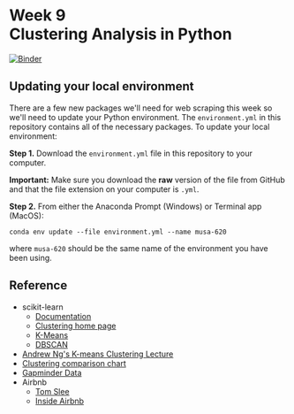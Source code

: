 # Week 9<br>Clustering Analysis in Python

[![Binder](https://mybinder.org/badge_logo.svg)](https://mybinder.org/v2/gh/MUSA-620-Spring-2019/week-9/master?filepath=lecture-9.ipynb)

## Updating your local environment

There are a few new packages we'll need for web scraping this week so we'll need
to update your Python environment. The `environment.yml` in this repository
contains all of the necessary packages. To update your local environment:

**Step 1.** Download the `environment.yml` file in this repository to your computer.

**Important:** Make sure you download the **raw** version of the file from GitHub and that the file extension on your computer is `.yml`.

**Step 2.** From either the Anaconda Prompt (Windows) or Terminal app (MacOS):

```
conda env update --file environment.yml --name musa-620
```

where `musa-620` should be the same name of the environment you have been using.

## Reference

- scikit-learn
  - [Documentation](https://scikit-learn.org/stable/)
  - [Clustering home page](https://scikit-learn.org/stable/modules/clustering.html#clustering)
  - [K-Means](https://scikit-learn.org/stable/modules/clustering.html#k-means)
  - [DBSCAN](https://scikit-learn.org/stable/modules/clustering.html#dbscan)
- [Andrew Ng's K-means Clustering Lecture](https://www.youtube.com/watch?v=hDmNF9JG3lo&feature=youtu.be)
- [Clustering comparison chart](https://scikit-learn.org/stable/modules/clustering.html#overview-of-clustering-methods)
- [Gapminder Data](https://www.gapminder.org/data/)
- Airbnb
  - [Tom Slee](http://tomslee.net/airbnb-data)
  - [Inside Airbnb](http://insideairbnb.com/get-the-data.html)
